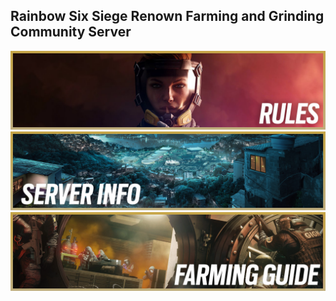 ## Rainbow Six Siege Renown Farming and Grinding Community Server

[![Rules](/images/homerules.png)](https://wolfhq.github.io/renownfarming/rules)
[![Server](/images/homeinfo.png)](https://wolfhq.github.io/renownfarming/server)
[![Guide](/images/homeguide.png)](https://wolfhq.github.io/renownfarming/guide)
